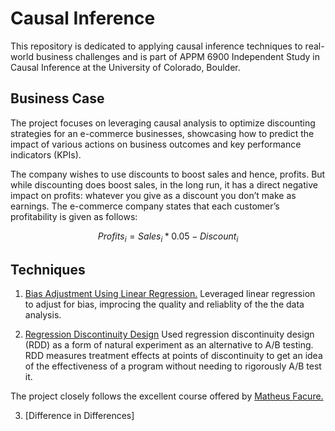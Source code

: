 # Causal Inference

This repository is dedicated to applying causal inference techniques to real-world business challenges and is part of APPM 6900 Independent Study in Causal Inference at the University of Colorado, Boulder.

## Business Case
The project focuses on leveraging causal analysis to optimize discounting strategies for an e-commerce businesses, showcasing how to predict the impact of various actions on business outcomes and key performance indicators (KPIs).

The company wishes to use discounts to boost sales and hence, profits. But while discounting does boost sales, in the long run, it has a direct negative impact on profits: whatever you give as a discount you don’t make as earnings. The e-commerce company states that each customer’s profitability is given as follows:

$$
Profits_i = Sales_i * 0.05 - Discount_i
$$


## Techniques

1. [Bias Adjustment Using Linear Regression.](bias_adjustment.ipynb)
Leveraged linear regression to adjust for bias, improcing the quality and reliablity of the the data analysis.

2. [Regression Discontinuity Design](rdd.ipynb)
Used regression discontinuity design (RDD) as a form of natural experiment as an alternative to A/B testing. RDD measures treatment effects at points of discontinuity to get an idea of the effectiveness of a program without needing to rigorously A/B test it.

The project closely follows the excellent course offered by [Matheus Facure.](https://matheusfacure.github.io)

3. [Difference in Differences]